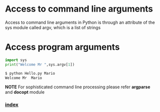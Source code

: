 # Access to command line arguments
Access to command line arguments in Python is through an attribute of the sys module called argv, which is a list of strings
# Access program arguments
```python
import sys
print("Welcome Mr ",sys.argv[1])
```
```bash
$ python Hello.py Mario
Welcome Mr  Mario
```
**NOTE**  For sophisticated command line processing please refer **argparse** and **docopt** module
### [index](index.html)
